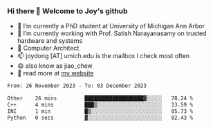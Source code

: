 ### Hi there 👋 Welcome to Joy's github

- 🔭 I’m currently a PhD student at University of Michigan Ann Arbor
- 🌱 I’m currently working with Prof. Satish Narayanasamy on trusted hardware and systems
- 👯 Computer Architect
- 📫 joydong [AT] umich.edu is the mailbox I check most often
- 😄 also know as jiao_chew
- 💬 read more at [my website](https://joydddd.github.io/)
<!--START_SECTION:waka-->

```txt
From: 26 November 2023 - To: 03 December 2023

Other    26 mins         ███████████████████▓░░░░░   78.24 %
C++      4 mins          ███▒░░░░░░░░░░░░░░░░░░░░░   13.59 %
INI      1 min           █▒░░░░░░░░░░░░░░░░░░░░░░░   05.73 %
Python   0 secs          ▓░░░░░░░░░░░░░░░░░░░░░░░░   02.43 %
```

<!--END_SECTION:waka-->
